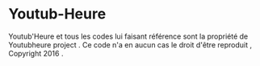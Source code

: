 # Youtub-Heure
Youtub'Heure et tous les codes lui faisant référence sont la propriété de Youtubheure project . Ce code n'a en aucun cas le droit d'être reproduit , Copyright 2016 .
